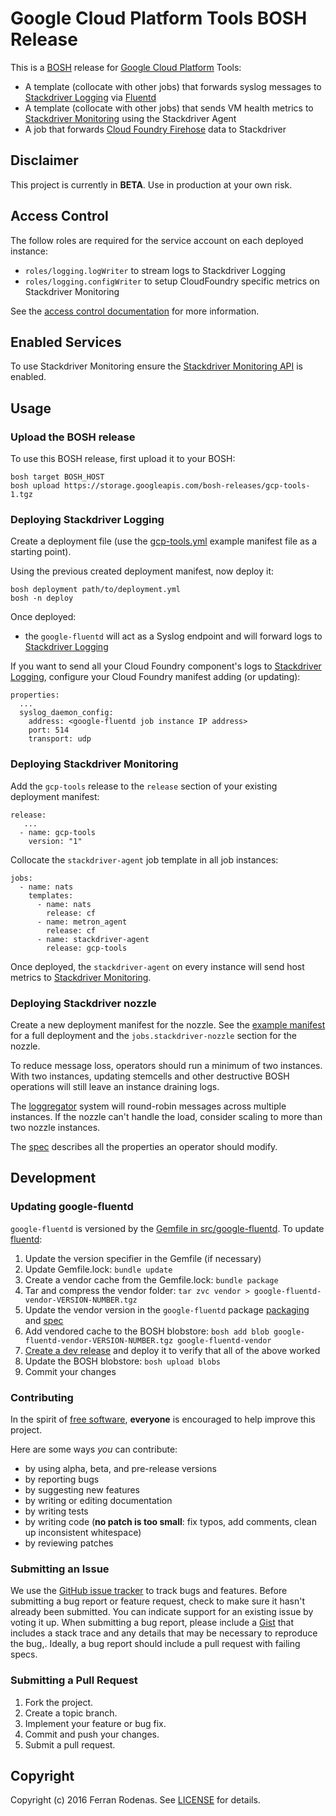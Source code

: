 # Google Cloud Platform Tools BOSH Release

This is a [BOSH](http://bosh.io/) release for [Google Cloud Platform](https://cloud.google.com/) Tools:

* A template (collocate with other jobs) that forwards syslog messages to [Stackdriver Logging][logging] via [Fluentd][fluentd]
* A template (collocate with other jobs) that sends VM health metrics to [Stackdriver Monitoring][monitoring] using the Stackdriver Agent
* A job that forwards [Cloud Foundry Firehose][firehose] data to Stackdriver

[monitoring]: https://cloud.google.com/monitoring/
[fluentd]: http://www.fluentd.org/
[logging]: https://cloud.google.com/logging/
[firehose]: https://docs.cloudfoundry.org/loggregator/architecture.html#firehose

## Disclaimer

This project is currently in **BETA**. Use in production at your own risk.

## Access Control

The follow roles are required for the service account on each deployed instance:

 - `roles/logging.logWriter` to stream logs to Stackdriver Logging
 - `roles/logging.configWriter` to setup CloudFoundry specific metrics on Stackdriver Monitoring

See the [access control documentation](https://cloud.google.com/logging/docs/access-control) for more information.

## Enabled Services

To use Stackdriver Monitoring ensure the [Stackdriver Monitoring API][stackdriver_api] is enabled.

[stackdriver_api]: https://console.developers.google.com/apis/api/monitoring.googleapis.com/overview

## Usage

### Upload the BOSH release

To use this BOSH release, first upload it to your BOSH:

```
bosh target BOSH_HOST
bosh upload https://storage.googleapis.com/bosh-releases/gcp-tools-1.tgz
```

### Deploying Stackdriver Logging

Create a deployment file (use the [gcp-tools.yml][tools-yaml] example manifest file as a starting point).

Using the previous created deployment manifest, now deploy it:

```
bosh deployment path/to/deployment.yml
bosh -n deploy
```

Once deployed:
* the `google-fluentd` will act as a Syslog endpoint and will forward logs to [Stackdriver Logging][logging]

If you want to send all your Cloud Foundry component's logs to [Stackdriver Logging][logging], configure your Cloud
Foundry manifest adding (or updating):

```
properties:
  ...
  syslog_daemon_config:
    address: <google-fluentd job instance IP address>
    port: 514
    transport: udp
```

[tools-yaml]: manifests/gcp-tools.yml

### Deploying Stackdriver Monitoring

Add the `gcp-tools` release to the `release` section of your existing deployment manifest:

```
release:
   ...
  - name: gcp-tools
    version: "1"
```

Collocate the `stackdriver-agent` job template in all job instances:

```
jobs:
  - name: nats
    templates:
      - name: nats
        release: cf
      - name: metron_agent
        release: cf
      - name: stackdriver-agent
        release: gcp-tools
```

Once deployed, the `stackdriver-agent` on every instance will send host metrics to [Stackdriver Monitoring][monitoring].

### Deploying Stackdriver nozzle

Create a new deployment manifest for the nozzle. See the [example manifest][tools-yaml] 
for a full deployment and the `jobs.stackdriver-nozzle` section for the nozzle.

To reduce message loss, operators should run a minimum of two instances. With two instances,
updating stemcells and other destructive BOSH operations will still leave an instance
draining logs.

The [loggregator][loggregator] system will round-robin messages across multiple instances. If the
nozzle can't handle the load, consider scaling to more than two nozzle instances.

The [spec][spec] describes all the properties an operator should modify.


[spec]: jobs/stackdriver-nozzle/spec
[loggregator]: https://github.com/cloudfoundry/loggregator

## Development

### Updating google-fluentd

`google-fluentd` is versioned by the [Gemfile in src/google-fluentd][gemfile]. To update [fluentd][fluentd]:

1. Update the version specifier in the Gemfile (if necessary)
1. Update Gemfile.lock: `bundle update`
1. Create a vendor cache from the Gemfile.lock: `bundle package`
1. Tar and compress the vendor folder: `tar zvc vendor > google-fluentd-vendor-VERSION-NUMBER.tgz`
1. Update the vendor version in the `google-fluentd` package [packaging][fluentd-packaging] and [spec][fluentd-spec]
1. Add vendored cache to the BOSH blobstore: `bosh add blob google-fluentd-vendor-VERSION-NUMBER.tgz google-fluentd-vendor`
1. [Create a dev release][dev-release] and deploy it to verify that all of the above worked
1. Update the BOSH blobstore: `bosh upload blobs`
1. Commit your changes

[gemfile]: https://github.com/cloudfoundry-community/gcp-tools-release/blob/master/src/google-fluentd/Gemfile
[fluentd]: https://github.com/fluent/fluentd
[fluentd-packaging]: https://github.com/cloudfoundry-community/gcp-tools-release/blob/master/packages/google-fluentd/packaging
[fluentd-spec]: https://github.com/cloudfoundry-community/gcp-tools-release/blob/master/packages/google-fluentd/spec
[dev-release]: https://bosh.io/docs/create-release.html#dev-release

### Contributing

In the spirit of [free software][free-sw], **everyone** is encouraged to help improve this project.

[free-sw]: http://www.fsf.org/licensing/essays/free-sw.html

Here are some ways *you* can contribute:

* by using alpha, beta, and pre-release versions
* by reporting bugs
* by suggesting new features
* by writing or editing documentation
* by writing tests
* by writing code (**no patch is too small**: fix typos, add comments, clean up inconsistent whitespace)
* by reviewing patches

### Submitting an Issue

We use the [GitHub issue tracker][issues] to track bugs and features. Before submitting a bug report or feature request,
check to make sure it hasn't already been submitted. You can indicate support for an existing issue by voting it up.
When submitting a bug report, please include a [Gist](http://gist.github.com/) that includes a stack trace and any
details that may be necessary to reproduce the bug,. Ideally, a bug report should include a pull request with failing
specs.

[issues]: https://github.com/cloudfoundry-community/gcp-tools-release/issues

### Submitting a Pull Request

1. Fork the project.
2. Create a topic branch.
3. Implement your feature or bug fix.
4. Commit and push your changes.
5. Submit a pull request.

## Copyright

Copyright (c) 2016 Ferran Rodenas. See [LICENSE](https://github.com.evandbrown/gcp-tools-release/blob/master/LICENSE) for details.

